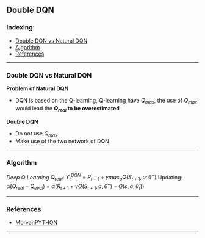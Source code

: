 ## Double DQN

### Indexing:
- [Double DQN vs Natural DQN](#Double-DQN-vs-Natural-DQN)
- [Algorithm](#Algorithm)
- [References](#References)

---
### Double DQN vs Natural DQN
**Problem of Natural DQN**
- DQN is based on the Q-learning, Q-learning have $Q_{max}$, the use of $Q_{max}$ would lead the **$Q_{real}$ to be overestimated**

**Double DQN**
- Do not use $Q_{max}$
- Make use of the two network of DQN 

---
### Algorithm
*Deep Q Learning*
$Q_{real}$: $Y_t^{DQN}\equiv R_{t+1} + \gamma max_a Q(S_{t+1},a; \theta^{-})$ 
Updating: $\alpha (Q_{real} - Q_{eval})$ = $\alpha (R_{t+1} + \gamma Q(S_{t+1},a; \theta^{-}) - Q(s,a;\theta_t))$




---
### References
- [MorvanPYTHON](https://morvanzhou.github.io/tutorials/machine-learning/reinforcement-learning/4-5-double_DQN/)
---

